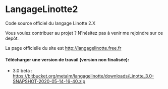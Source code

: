 # LangageLinotte2
Code source officiel du langage Linotte 2.X

Vous voulez contribuer au projet ? N'hésitez pas à venir me rejoindre sur ce depôt.

La page officielle du site est http://langagelinotte.free.fr

#### Télécharger une version de travail (version non finalisée):

- 3.0 beta : https://bitbucket.org/metalm/langagelinotte/downloads/Linotte_3.0-SNAPSHOT-2020-05-14-16-40.zip
